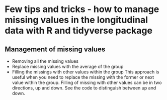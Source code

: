 # Few tips and tricks - how to manage missing values in the longitudinal data with R and tidyverse package

## Management of missing values

* Removing all the missing values
* Replace missing values with the average of the group
* Filling the missings with other values within the group
This approach is useful when you need to replace the missing with the former or next value within the group. Filling of missing with other values can be in two directions, up and down. See the code to distinguish between up and down.

